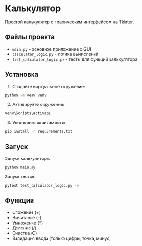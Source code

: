 # Калькулятор

Простой калькулятор с графическим интерфейсом на Tkinter.

## Файлы проекта

- `main.py` - основное приложение с GUI
- `calculator_logic.py` - логика вычислений
- `test_calculator_logic.py` - тесты для функций калькулятора

## Установка

1. Создайте виртуальное окружение:
```bash
python -m venv venv
```

2. Активируйте окружение:
```bash
venv\Scripts\activate
```

3. Установите зависимости:
```bash
pip install -r requirements.txt
```

## Запуск

Запуск калькулятора:
```bash
python main.py
```

Запуск тестов:
```bash
pytest test_calculator_logic.py -v
```

## Функции

- Сложение (+)
- Вычитание (-)
- Умножение (*)
- Деление (/)
- Очистка (C)
- Валидация ввода (только цифры, точка, минус)